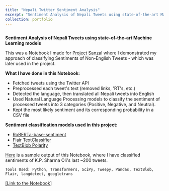 ```yaml
---
title: "Nepali Twitter Sentiment Analysis"
excerpt: "Sentiment Analysis of Nepali Tweets using state-of-the-art Machine Learning models"
collection: portfolio
---
```


<img src="{{ site.url }}{{ site.baseurl }}/images/sentiments.jpeg" alt="">

**Sentiment Analysis of Nepali Tweets using state-of-the-art Machine Learning models**

This was a Notebook I made for <a href="https://www.sanzal.com" target="_blank">Project Sanzal</a> where I demonstrated my approach of classifying Sentiments of Non-English Tweets - which was later used in the project.

**What I have done in this Notebook:**

- Fetched tweets using the Twitter API
- Preprocessed each tweet's text (removed links, 'RT's, etc.)
- Detected the language, then translated all Nepali tweets into English
- Used Natural Language Processing models to classify the sentiment of processed tweets into 3 categories (Positive, Negative, and Neutral).
- Kept the most likely sentiment and its corresponding probability in a CSV file


**Sentiment classification models used in this project:**

- [RoBERTa-base-sentiment](https://huggingface.co/cardiffnlp/twitter-roberta-base-sentiment)
- [Flair TextClassifier](https://github.com/flairNLP/flair)
- [TextBlob Polarity](https://textblob.readthedocs.io/en/dev/quickstart.html#sentiment-analysis)

<a href="https://docs.google.com/spreadsheets/d/1wGrKnm1Tm5W2G0UC0bZLfRula_YMyDyAkOn1f_yYNFI/edit?usp=sharing" target="_blank">Here</a> is a sample output of this Notebook, where I have classified sentiments of K.P. Sharma Oli's last \~200 tweets.

`Tools Used: Python, Transformers, SciPy, Tweepy, Pandas, TextBlob, Flair, langdetect, googletrans`

<a href="[https://github.com/ayushrajdahal/NepaliTwitterSentimentAnalysis](https://github.com/ayushrajdahal/NepaliTwitterSentimentAnalysis/blob/master/Sentiment%20Analysis.ipynb)" target="_blank">[Link to the Notebook]</a>
